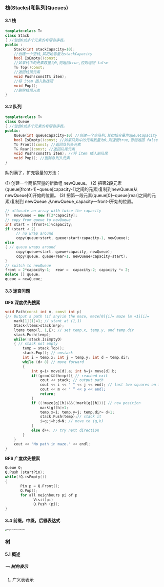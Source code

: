 ### 栈(Stacks)和队列(Queues)

#### 3.1 栈

```c++
template<class T>
class Stack
{ //包含0或多个元素的有限有序表。
public :
	Stack(int stackCapacity=10);
	//创建一个空栈,其初始容量为stackCapacity
	bool IsEmpty()const;
	//如果栈中的元素数量为0,则返回true,否则返回 false
	T& Top()const;
	//返回栈顶元素
	void Push(constT& item);
	//将 item 插入到栈顶
	void Pop();
	//删除栈顶元素
}
```

#### 3.2 队列

```c++
template<class T>
class Queue
{ //包含0或多个元素的有限有序表。
public:
	Queue(int queueCapacity=10) //创建一个空队列,其初始容量为queueCapacity
	bool IsEmpty()const; //如果队列中的元素数量为0,则返回true,否则返回 false
	T& Front()const; //返回队列头元素
	T& Rear()const; //返回队尾元素
	void Push(constT& item); //将 item 插入到队尾
	void Pop();	//删除队列头元素
}
```

队列满了，扩充容量的方法：

 (1) 创建一个两倍容量的新数组 newQueue。
 (2) 把第2段元素(queue[front+1]~queue[capacity-1]之间的元素)复制到newQueue从newQueue[0]开始的位置。
 (3) 把第一段元素(queue[0]~queue[rear]之间的元素)复制到 newQueue 从newQueue_capacity一front-l开始的位置。

```c++
// allocate an array with twice the capacity
T*  newQueue = new T[2*capacity];
// copy from queue to newQueue
int start = (front+1)%capacity;
if (start < 2)
     // no wrap around
     copy(queue+start, queue+start+capacity-1, newQueue);
else
{ // queue wraps around
     copy(queue+start, queue+capacity, newQueue);
     copy(queue, queue+rear+1, newQueue+capacity-start);
}
// switch to newQueue
front = 2*capacity-1;  rear =  capacity-2; capacity *= 2;
delete [] queue;
queue = newQueue;

```

#### 3.3 迷宫问题

**DFS 深度优先搜索**

```c++
void Path(const int m, const int p)
{// Output a path (if any)in the maze, maze[0]{i]= maze [m +1][i]=
	mark[1][1]=1; // stant at (1,1)
	Stack<ltems>stack(m*p);
	ltems temp(l, 1,E); // set temp.x, temp.y, and temp.dir
	stack.Push(temp);
	while(!stack.IsEmptyO)
    { // stack not empty
        temp = stack.Top();
        stack.Pop(); // unstack
        int i = temp.x; int j = temp.y; int d = temp.dir;
        while (d< 8) // move forward
        {
            int g=i+ move[d].a; int h=j+ move[d].b;
            if((g==m)&&(h==p)){ // reached exit
                cout << stack; // output path
                cout << i << " " << j << endl; // last two squares on the path
                cout << m << " ” << p << endl;
                return;
            }
            if ((!maze[g][h])&&(!mark[g][h])){ // new position
                mark[g][h]=1;
                temp.x=i; temp.y=j; temp.dir= d+1;
                stack.Push(temp);// stack it
                i=g;j=h;d=N; // move to (g,h)
            }
            else d++; // try next direction
        }
    }
    cout << "No path in maze." << endl;
}
```

**BFS 广度优先搜索**

```c++
Queue Q;
Q.Push (startPin);
while(!Q.isEmpty())
{
       Pin p = Q.Front();
       Q.Pop();
       for all neighbours pi of p
             Visit(pi)
             Q.Push (pi);
}
```

#### 3.4 前缀，中缀，后缀表达式

<img src="C:\Users\zhang\AppData\Roaming\Typora\typora-user-images\image-20241111220143340.png" alt="image-20241111220143340" style="zoom:33%;" />

### 树

#### 5.1 概述

##### 一.树的表示

1. 广义表表示

   

